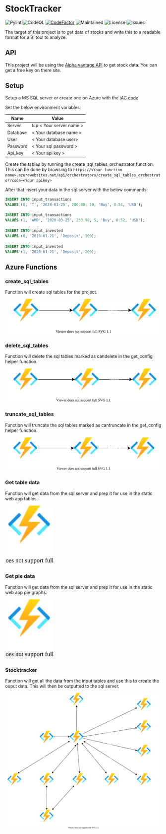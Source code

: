 # StockTracker

![Pylint](https://github.com/JoranSlingerland/StockTracker/actions/workflows/pylint.yml/badge.svg) ![CodeQL](https://github.com/JoranSlingerland/StockTracker/actions/workflows/codeql-analysis.yml/badge.svg)  [![CodeFactor](https://www.codefactor.io/repository/github/joranslingerland/stocktracker/badge)](https://www.codefactor.io/repository/github/joranslingerland/stocktracker) ![Maintained](https://img.shields.io/badge/Maintained-Yes-%2331c553) ![License](https://img.shields.io/github/license/joranslingerland/stocktracker?color=%2331c553) ![Issues](https://img.shields.io/github/issues/JoranSlingerland/StockTracker)

The target of this project is to get data of stocks and write this to a readable format for a BI tool to analyze.

## API

This project will be using the [Alpha vantage API](https://www.alphavantage.co/) to get stock data. You can get a free key on there site.

## Setup

Setup a MS SQL server or create one on Azure with the [IAC code](https://github.com/JoranSlingerland/StockTrackerInfrastructure)

Set the below environment variables:

|Name|Value|
|--|--|
|Server|tcp:< Your server name >|
|Database|< Your database name >|
|User|< Your database user> |
|Password|< Your sql password >|
|Api_key|< Your api key >|

Create the tables by running the create_sql_tables_orchestrator function.
This can be done by browsing to `https://<Your function name>.azurewebsites.net/api/orchestrators/create_sql_tables_orchestrator?code=<Your apikey>`

After that insert your data in the sql server with the below commands:

```sql
INSERT INTO input_transactions
VALUES (0, 'T', '2020-03-25', 280.80, 10, 'Buy', 0.54, 'USD');

INSERT INTO input_transactions
VALUES (1, 'AMD', '2020-03-25', 233.90, 5, 'Buy', 0.52, 'USD');

INSERT INTO input_invested
VALUES (0, '2019-01-21', 'Deposit', 100);

INSERT INTO input_invested
VALUES (1, '2020-01-21', 'Deposit', 200);
```

## Azure Functions

### create_sql_tables

Function will create sql tables for the project.

![Azure Functions](./docs/images/create_sql_tables.drawio.svg)

### delete_sql_tables

Function will delete the sql tables marked as candelete in the get_config helper function.

![Azure Functions](./docs/images/delete_sql_tables.drawio.svg)

### truncate_sql_tables

Function will truncate the sql tables marked as cantruncate in the get_config helper function.

![Azure Functions](./docs/images/truncate_sql_tables.drawio.svg)

### Get table data

Function will get data from the sql server and prep it for use in the static web app tables.

![Azure Functions](./docs/images/get_table_data.drawio.svg)

### Get pie data

Function will get data from the sql server and prep it for use in the static web app pie graphs.

![Azure Functions](./docs/images/get_pie_data.drawio.svg)

### Stocktracker

Function will get all the data from the input tables and use this to create the ouput data. This will then be outputted to the sql server.

![Azure Functions](./docs/images/stocktracker.drawio.svg)
